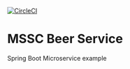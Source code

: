[![CircleCI](https://dl.circleci.com/status-badge/img/circleci/4sZQf7MLMzbAg3juAtMmkw/8FnwJ5VYXXqeb8mJTQQdpi/tree/main.svg?style=svg)](https://dl.circleci.com/status-badge/redirect/circleci/4sZQf7MLMzbAg3juAtMmkw/8FnwJ5VYXXqeb8mJTQQdpi/tree/main)
# MSSC Beer Service

Spring Boot Microservice example